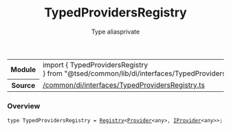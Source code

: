 
<header class="symbol-info-header"><h1 id="typedprovidersregistry">TypedProvidersRegistry</h1><label class="symbol-info-type-label type">Type alias</label><label class="api-type-label private" title="private">private</label></header>
<!-- summary -->
<section class="symbol-info"><table class="is-full-width"><tbody><tr><th>Module</th><td><div class="lang-typescript"><span class="token keyword">import</span> { TypedProvidersRegistry }&nbsp;<span class="token keyword">from</span>&nbsp;<span class="token string">"@tsed/common/lib/di/interfaces/TypedProvidersRegistry"</span></div></td></tr><tr><th>Source</th><td><a href="https://github.com/Romakita/ts-express-decorators/blob/v4.13.2/src//common/di/interfaces/TypedProvidersRegistry.ts#L0-L0">/common/di/interfaces/TypedProvidersRegistry.ts</a></td></tr></tbody></table></section>
<!-- overview -->


### Overview


<pre><code class="typescript-lang ">type TypedProvidersRegistry = <a href="#api/core/registry"><span class="token">Registry</span></a><<a href="#api/common/di/provider"><span class="token">Provider</span></a><<span class="token keyword">any</span>><span class="token punctuation">,</span> <a href="#api/common/di/iprovider"><span class="token">IProvider</span></a><<span class="token keyword">any</span>>><span class="token punctuation">;</span></code></pre>


<!-- Parameters -->

<!-- Description -->

<!-- Members -->

